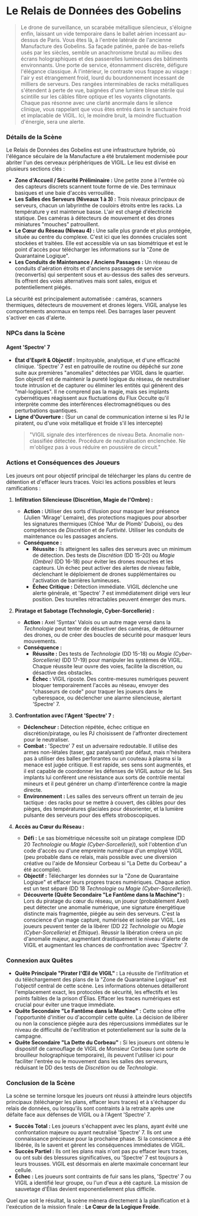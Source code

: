 # Le Relais de Données des Gobelins

> Le drone de surveillance, un scarabée métallique silencieux, s'éloigne enfin, laissant un vide temporaire dans le ballet aérien incessant au-dessus de Paris. Vous êtes là, à l'entrée latérale de l'ancienne Manufacture des Gobelins. Sa façade patinée, parée de bas-reliefs usés par les siècles, semble un anachronisme brutal au milieu des écrans holographiques et des passerelles lumineuses des bâtiments environnants. Une porte de service, étonnamment discrète, défigure l'élégance classique. À l'intérieur, le contraste vous frappe au visage : l'air y est étrangement froid, lourd du bourdonnement incessant de milliers de serveurs. Des rangées interminables de racks métalliques s'étendent à perte de vue, baignées d'une lumière bleue stérile qui scintille sur les câbles fibre optique et les voyants clignotants. Chaque pas résonne avec une clarté anormale dans le silence clinique, vous rappelant que vous êtes entrés dans le sanctuaire froid et implacable de VIGIL. Ici, le moindre bruit, la moindre fluctuation d'énergie, sera une alerte.

### Détails de la Scène

Le Relais de Données des Gobelins est une infrastructure hybride, où l'élégance séculaire de la Manufacture a été brutalement modernisée pour abriter l'un des cerveaux périphériques de VIGIL. Le lieu est divisé en plusieurs sections clés :

*   **Zone d'Accueil / Sécurité Préliminaire :** Une petite zone à l'entrée où des capteurs discrets scannent toute forme de vie. Des terminaux basiques et une baie d'accès verrouillée.
*   **Les Salles des Serveurs (Niveaux 1 à 3) :** Trois niveaux principaux de serveurs, chacun un labyrinthe de couloirs étroits entre les racks. La température y est maintenue basse. L'air est chargé d'électricité statique. Des caméras à détecteurs de mouvement et des drones miniatures "mouches" patrouillent.
*   **Le Cœur du Réseau (Niveau 4) :** Une salle plus grande et plus protégée, située au centre du complexe. C'est ici que les données cruciales sont stockées et traitées. Elle est accessible via un sas biométrique et est le point d'accès pour télécharger les informations sur la "Zone de Quarantaine Logique".
*   **Les Conduits de Maintenance / Anciens Passages :** Un réseau de conduits d'aération étroits et d'anciens passages de service (reconvertis) qui serpentent sous et au-dessus des salles des serveurs. Ils offrent des voies alternatives mais sont sales, exigus et potentiellement piégés.

La sécurité est principalement automatisée : caméras, scanners thermiques, détecteurs de mouvement et drones légers. VIGIL analyse les comportements anormaux en temps réel. Des barrages laser peuvent s'activer en cas d'alerte.

### NPCs dans la Scène

#### Agent 'Spectre' 7

*   **État d'Esprit & Objectif :** Impitoyable, analytique, et d'une efficacité clinique. 'Spectre' 7 est en patrouille de routine ou dépêché sur zone suite aux premières "anomalies" détectées par VIGIL dans le quartier. Son objectif est de maintenir la pureté logique du réseau, de neutraliser toute intrusion et de capturer ou éliminer les entités qui génèrent des "mal-logiques". Il ne comprend pas la magie, mais ses implants cybernétiques réagissent aux fluctuations du Flux Occulte qu'il interprète comme des interférences électromagnétiques ou des perturbations quantiques.
*   **Ligne d'Ouverture :** (Sur un canal de communication interne si les PJ le piratent, ou d'une voix métallique et froide s'il les intercepte)
    > "VIGIL signale des interférences de niveau Beta. Anomalie non-classifiée détectée. Procédure de neutralisation enclenchée. Ne m'obligez pas à vous réduire en poussière de circuit."

### Actions et Conséquences des Joueurs

Les joueurs ont pour objectif principal de télécharger les plans du centre de détention et d'effacer leurs traces. Voici les actions possibles et leurs ramifications :

1.  **Infiltration Silencieuse (Discrétion, Magie de l'Ombre) :**
    *   **Action :** Utiliser des sorts d'illusion pour masquer leur présence (Julien 'Mirage' Lemaire), des protections magiques pour absorber les signatures thermiques (Chloé 'Mur de Plomb' Dubois), ou des compétences de _Discrétion_ et de _Furtivité_. Utiliser les conduits de maintenance ou les passages anciens.
    *   **Conséquence :**
        *   **Réussite :** Ils atteignent les salles des serveurs avec un minimum de détection. Des tests de _Discrétion_ (DD 15-20) ou _Magie (Ombre)_ (DD 16-18) pour éviter les drones mouches et les capteurs. Un échec peut activer des alertes de niveau faible, déclenchant le déploiement de drones supplémentaires ou l'activation de barrières lumineuses.
        *   **Échec Critique :** Détection immédiate. VIGIL déclenche une alerte générale, et 'Spectre' 7 est immédiatement dirigé vers leur position. Des tourelles rétractables peuvent émerger des murs.

2.  **Piratage et Sabotage (Technologie, Cyber-Sorcellerie) :**
    *   **Action :** Axel 'Syntax' Valois ou un autre mage versé dans la _Technologie_ peut tenter de désactiver des caméras, de détourner des drones, ou de créer des boucles de sécurité pour masquer leurs mouvements.
    *   **Conséquence :**
        *   **Réussite :** Des tests de _Technologie_ (DD 15-18) ou _Magie (Cyber-Sorcellerie)_ (DD 17-19) pour manipuler les systèmes de VIGIL. Chaque réussite leur ouvre des voies, facilite la discrétion, ou désactive des obstacles.
        *   **Échec :** VIGIL riposte. Des contre-mesures numériques peuvent bloquer temporairement l'accès au réseau, envoyer des "chasseurs de code" pour traquer les joueurs dans le cyberespace, ou déclencher une alarme silencieuse, alertant 'Spectre' 7.

3.  **Confrontation avec l'Agent 'Spectre' 7 :**
    *   **Déclencheur :** Détection répétée, échec critique en discrétion/piratage, ou les PJ choisissent de l'affronter directement pour le neutraliser.
    *   **Combat :** 'Spectre' 7 est un adversaire redoutable. Il utilise des armes non-létales (taser, gaz paralysant) par défaut, mais n'hésitera pas à utiliser des balles perforantes ou un couteau à plasma si la menace est jugée critique. Il est rapide, ses sens sont augmentés, et il est capable de coordonner les défenses de VIGIL autour de lui. Ses implants lui confèrent une résistance aux sorts de contrôle mental mineurs et il peut générer un champ d'interférence contre la magie directe.
    *   **Environnement :** Les salles des serveurs offrent un terrain de jeu tactique : des racks pour se mettre à couvert, des câbles pour des pièges, des températures glaciales pour désorienter, et la lumière pulsante des serveurs pour des effets stroboscopiques.

4.  **Accès au Cœur du Réseau :**
    *   **Défi :** Le sas biométrique nécessite soit un piratage complexe (DD 20 _Technologie_ ou _Magie (Cyber-Sorcellerie)_), soit l'obtention d'un code d'accès ou d'une empreinte numérique d'un employé VIGIL (peu probable dans ce relais, mais possible avec une diversion créative ou l'aide de Monsieur Corbeau si "La Dette du Corbeau" a été accomplie).
    *   **Objectif :** Télécharger les données sur la "Zone de Quarantaine Logique" et effacer leurs propres traces numériques. Chaque action est un test séparé (DD 18 _Technologie_ ou _Magie (Cyber-Sorcellerie)_).
    *   **Découverte (Quête Secondaire "Le Fantôme dans la Machine") :** Lors du piratage du cœur du réseau, un joueur (probablement Axel) peut détecter une anomalie numérique, une signature énergétique distincte mais fragmentée, piégée au sein des serveurs. C'est la conscience d'un mage capturé, numérisée et isolée par VIGIL. Les joueurs peuvent tenter de la libérer (DD 22 _Technologie_ ou _Magie (Cyber-Sorcellerie)_ et _Éthique_). Réussir la libération créera un pic d'anomalie majeur, augmentant drastiquement le niveau d'alerte de VIGIL et augmentant les chances de confrontation avec 'Spectre' 7.

### Connexion aux Quêtes

*   **Quête Principale "Pirater l'Œil de VIGIL" :** La réussite de l'infiltration et du téléchargement des plans de la "Zone de Quarantaine Logique" est l'objectif central de cette scène. Les informations obtenues détailleront l'emplacement exact, les protocoles de sécurité, les effectifs et les points faibles de la prison d'Élias. Effacer les traces numériques est crucial pour éviter une traque immédiate.
*   **Quête Secondaire "Le Fantôme dans la Machine" :** Cette scène offre l'opportunité d'initier ou d'accomplir cette quête. La décision de libérer ou non la conscience piégée aura des répercussions immédiates sur le niveau de difficulté de l'exfiltration et potentiellement sur la suite de la campagne.
*   **Quête Secondaire "La Dette du Corbeau" :** Si les joueurs ont obtenu le dispositif de camouflage de VIGIL de Monsieur Corbeau (une sorte de brouilleur holographique temporaire), ils peuvent l'utiliser ici pour faciliter l'entrée ou le mouvement dans les salles des serveurs, réduisant le DD des tests de _Discrétion_ ou de _Technologie_.

### Conclusion de la Scène

La scène se termine lorsque les joueurs ont réussi à atteindre leurs objectifs principaux (télécharger les plans, effacer leurs traces) et à s'échapper du relais de données, ou lorsqu'ils sont contraints à la retraite après une défaite face aux défenses de VIGIL ou à l'Agent 'Spectre' 7.

*   **Succès Total :** Les joueurs s'échappent avec les plans, ayant évité une confrontation majeure ou ayant neutralisé 'Spectre' 7. Ils ont une connaissance précieuse pour la prochaine phase. Si la conscience a été libérée, ils le savent et gèrent les conséquences immédiates de VIGIL.
*   **Succès Partiel :** Ils ont les plans mais n'ont pas pu effacer leurs traces, ou ont subi des blessures significatives, ou 'Spectre' 7 est toujours à leurs trousses. VIGIL est désormais en alerte maximale concernant leur cellule.
*   **Échec :** Les joueurs sont contraints de fuir sans les plans, 'Spectre' 7 ou VIGIL a identifié leur groupe, ou l'un d'eux a été capturé. La mission de sauvetage d'Élias devient exponentiellement plus difficile.

Quel que soit le résultat, la scène mènera directement à la planification et à l'exécution de la mission finale : **Le Cœur de la Logique Froide**.